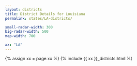 ```yaml
---
layout: districts
title: District Details for Louisiana
permalink: states/LA-districts/

small-radar-width: 300
big-radar-width: 500
map-width: 700

xx: "LA"
---
```


{% assign xx = page.xx %}
{% include {{ xx }}_districts.html %}